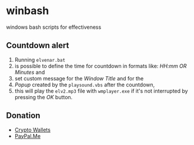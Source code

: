 # winbash
windows bash scripts for effectiveness

## Countdown alert
1. Running `elvenar.bat`
2. is possible to define the time for countdown in formats like: *HH:mm OR Minutes* and
3. set custom message for the *Window Title* and for the
4. *Popup* created by the `playsound.vbs` after the countdown,
6. this will play the `elv2.mp3` file with `wmplayer.exe` if it's not interrupted by pressing the *OK* button.

## Donation
- [Crypto Wallets](https://egeszseg.bitcoinwallet.com/)
- [PayPal.Me](https://www.paypal.me/eapo)
